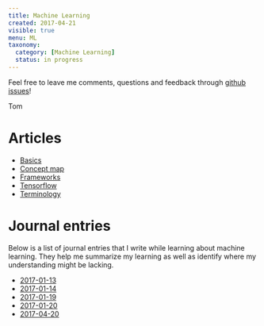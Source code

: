 ```yaml
---
title: Machine Learning
created: 2017-04-21
visible: true
menu: ML
taxonomy:
  category: [Machine Learning]
  status: in progress
---
```


Feel free to leave me comments, questions and feedback through [github issues](https://github.com/tomzx/blog.tomrochette.com-content/issues)!

Tom

# Articles
* [Basics](basics)
* [Concept map](https://github.com/tomzx/machine-learning-concept-map)
* [Frameworks](frameworks)
* [Tensorflow](tensorflow)
* [Terminology](terminology)

# Journal entries
Below is a list of journal entries that I write while learning about machine learning. They help me summarize my learning as well as identify where my understanding might be lacking.

* [2017-01-13](daily-log/2017-01-13)
* [2017-01-14](daily-log/2017-01-14)
* [2017-01-19](daily-log/2017-01-19)
* [2017-01-20](daily-log/2017-01-20)
* [2017-04-20](daily-log/2017-04-20)
